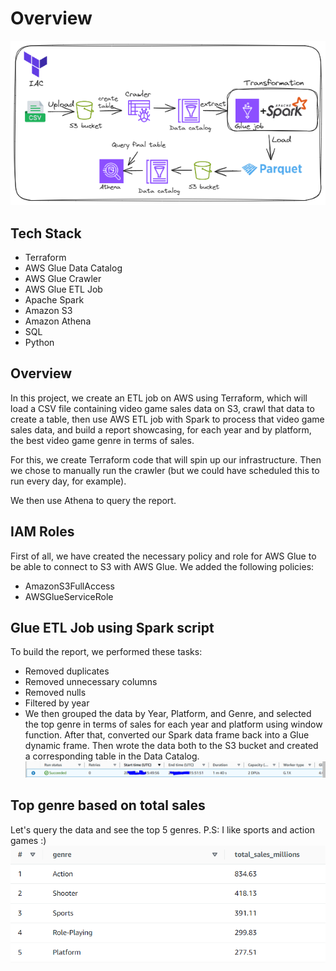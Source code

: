 # Overview
![architecture.PNG](architecture.PNG)

## Tech Stack 
- Terraform
- AWS Glue Data Catalog
- AWS Glue Crawler
- AWS Glue ETL Job
- Apache Spark
- Amazon S3
- Amazon Athena
- SQL
- Python

## Overview 
In this project, we create an ETL job on AWS using Terraform, which will load a CSV file containing video game sales data on S3, crawl that data to create a table, then use AWS ETL job with Spark to process that video game sales data, and build a report showcasing, for each year and by platform, the best video game genre in terms of sales.

For this, we create Terraform code that will spin up our infrastructure. Then we chose to manually run the crawler (but we could have scheduled this to run every day, for example).

We then use Athena to query the report.

## IAM Roles 
First of all, we have created the necessary policy and role for AWS Glue to be able to connect to S3 with AWS Glue. We added the following policies:
- AmazonS3FullAccess
- AWSGlueServiceRole

## Glue ETL Job using Spark script 
To build the report, we performed these tasks:
- Removed duplicates
- Removed unnecessary columns
- Removed nulls 
- Filtered by year 
- We then grouped the data by Year, Platform, and Genre, and selected the top genre in terms of sales for each year and platform using window function.
After that, converted our Spark data frame back into a Glue dynamic frame. Then wrote the data both to the S3 bucket and created a corresponding table in the Data Catalog.
![glue.PNG](Images/glue_succeed.PNG)

## Top genre based on total sales
Let's query the data and see the top 5 genres.
P.S: I like sports and action games :)
![best_genre.PNG](Images/best_genre.PNG)
